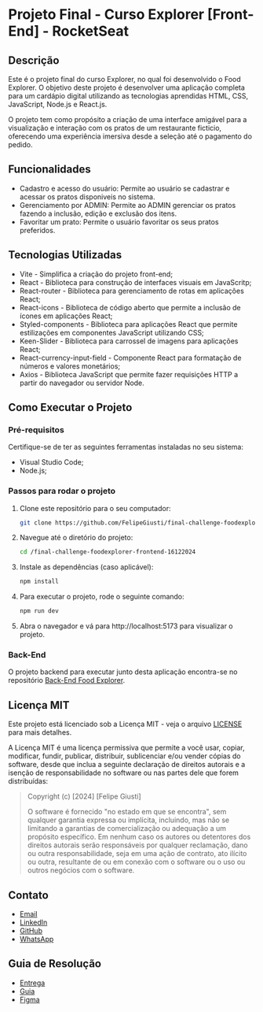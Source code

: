 # Projeto Final - Curso Explorer [Front-End] - RocketSeat

## Descrição

Este é o projeto final do curso Explorer, no qual foi desenvolvido o Food Explorer. O objetivo deste projeto é desenvolver uma aplicação completa para um cardápio digital utilizando as tecnologias aprendidas HTML, CSS, JavaScript, Node.js e React.js.

O projeto tem como propósito a criação de uma interface amigável para a visualização e interação com os pratos de um restaurante ficticio, oferecendo uma experiência imersiva desde a seleção até o pagamento do pedido.

## Funcionalidades

- Cadastro e acesso do usuário: Permite ao usuário se cadastrar e acessar os pratos disponiveis no sistema.
- Gerenciamento por ADMIN: Permite ao ADMIN gerenciar os pratos fazendo a inclusão, edição e exclusão dos itens.
- Favoritar um prato: Permite o usuário favoritar os seus pratos preferidos.

## Tecnologias Utilizadas

- Vite - Simplifica a criação do projeto front-end;
- React - Biblioteca para construção de interfaces visuais em JavaScritp;
- React-router - Biblioteca para gerenciamento de rotas em aplicações React;
- React-icons - Biblioteca de código aberto que permite a inclusão de ícones em aplicações React;
- Styled-components - Biblioteca para aplicações React que permite estilizações em componentes JavaScript utilizando CSS;
- Keen-Slider - Biblioteca para carrossel de imagens para aplicações React;
- React-currency-input-field - Componente React para formatação de números e valores monetários;
- Axios - Biblioteca JavaScript que permite fazer requisições HTTP a partir do navegador ou servidor Node.

## Como Executar o Projeto

### Pré-requisitos

Certifique-se de ter as seguintes ferramentas instaladas no seu sistema:

- Visual Studio Code;
- Node.js;

### Passos para rodar o projeto

1. Clone este repositório para o seu computador:

   ```bash
   git clone https://github.com/FelipeGiusti/final-challenge-foodexplorer-frontend-16122024.git
   ```
2. Navegue até o diretório do projeto:
    ```bash
    cd /final-challenge-foodexplorer-frontend-16122024
    ```

3. Instale as dependências (caso aplicável):
    ```bash
    npm install
    ```

4. Para executar o projeto, rode o seguinte comando:
    ```bash
    npm run dev
    ```

5. Abra o navegador e vá para http://localhost:5173 para visualizar o projeto.

### Back-End
O projeto backend para executar junto desta aplicação encontra-se no repositório [Back-End Food Explorer](https://github.com/FelipeGiusti/final-challenge-foodexplorer-backend-17122024).

## Licença MIT

Este projeto está licenciado sob a Licença MIT - veja o arquivo [LICENSE](./LICENSE) para mais detalhes.

A Licença MIT é uma licença permissiva que permite a você usar, copiar, modificar, fundir, publicar, distribuir, sublicenciar e/ou vender cópias do software, desde que inclua a seguinte declaração de direitos autorais e a isenção de responsabilidade no software ou nas partes dele que forem distribuídas:

> Copyright (c) [2024] [Felipe Giusti]
> 
> O software é fornecido "no estado em que se encontra", sem qualquer garantia expressa ou implícita, incluindo, mas não se limitando a garantias de comercialização ou adequação a um propósito específico. Em nenhum caso os autores ou detentores dos direitos autorais serão responsáveis por qualquer reclamação, dano ou outra responsabilidade, seja em uma ação de contrato, ato ilícito ou outra, resultante de ou em conexão com o software ou o uso ou outros negócios com o software.


## Contato
 - [Email](felipeegiusti@gmail.com)
 - [LinkedIn](in/felipegiusti2806)
 - [GitHub](https://github.com/felipegiusti)
 - [WhatsApp](https://wa.me/5544997720625?text=Ol%C3%A1%2C%20vi%20seu%20projeto%20Food%20Explorer%20no%20LinkedIn!)

## Guia de Resolução
 - [Entrega](https://app.rocketseat.com.br/explorer/final-challenge)
 - [Guia](https://efficient-sloth-d85.notion.site/Guia-de-resolu-o-do-desafio-final-do-Explorer-v2-b38a81fe7cb5486e9e3fa600da5b3390?pvs=4)
 - [Figma](https://www.figma.com/community/file/1196874589259687769)
